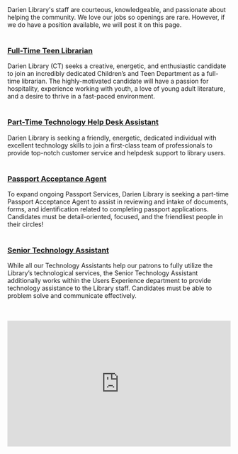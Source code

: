 <div class="row margin-bottom-30">
<div class="col-md-6">
	Darien Library's staff are courteous, knowledgeable, and passionate about helping the community. We love our jobs so openings are rare. However, if we do have a position available, we will post it on this page. 
<br />
<br />

### [Full-Time Teen Librarian](/jobs-teen-librarian "Full-Time Teen Librarian")

Darien Library (CT) seeks a creative, energetic, and enthusiastic candidate to join an incredibly dedicated Children’s and Teen Department as a full-time librarian. The highly-motivated candidate will have a passion for hospitality, experience working with youth, a love of young adult literature, and a desire to thrive in a fast-paced environment. 
<br />
<br />

### [Part-Time Technology Help Desk Assistant](/jobs-help-desk "Part-Time Technology Help Desk Assistant")

Darien Library is seeking a friendly, energetic, dedicated individual with excellent technology skills to join a first-class team of professionals to provide top-notch customer service and helpdesk support to library users.
<br />
<br />

### [Passport Acceptance Agent](/jobs-passport-agent "Passport Acceptance Agent")

To expand ongoing Passport Services, Darien Library is seeking a part-time Passport Acceptance Agent to assist in reviewing and intake of documents, forms, and identification related to completing passport applications. Candidates must be detail-oriented, focused, and the friendliest people in their circles!
<br />
<br />

### [Senior Technology Assistant](/jobs-senior-tech "Senior Technology Assistant")

While all our Technology Assistants help our patrons to fully utilize the Library’s technological services, the Senior Technology Assistant additionally works within the Users Experience department to provide technology assistance to the Library staff. Candidates must be able to problem solve and communicate effectively.  

<br />
<br />

</div>
<div class="col-md-6">

<style>.embed-container { position: relative; padding-bottom: 56.25%; height: 0; overflow: hidden; max-width: 100%; } .embed-container iframe, .embed-container object, .embed-container embed { position: absolute; top: 0; left: 0; width: 100%; height: 100%; }</style><div class='embed-container'><iframe src='https://player.vimeo.com/video/168811222' frameborder='0' webkitAllowFullScreen mozallowfullscreen allowFullScreen></iframe></div>

</div>
</div>